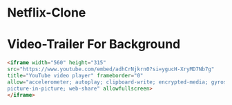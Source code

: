 # Netflix-Clone
# Video-Trailer For Background
```html
<iframe width="560" height="315"
src="https://www.youtube.com/embed/adhCrNjkrn0?si=ygucH-XryMD7Nb7g"
title="YouTube video player" frameborder="0"
allow="accelerometer; autoplay; clipboard-write; encrypted-media; gyroscope;
picture-in-picture; web-share" allowfullscreen>
</iframe>
```
